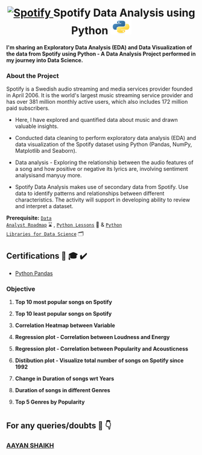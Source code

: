 <h1 align="center"> <a href="https://open.spotify.com/user/exll9wa5yql2llqyi1k5h56qm?si=YkkYuaD7SN60DMjXWo7eTQ&utm_source=copy-link" target="_blank"> <img src="https://img.icons8.com/?size=100&id=YCUDjSzJ3Qgp&format=png&color=000000" alt="Spotify" width="55" height="40"/> </a> Spotify Data Analysis using Python <a href="https://github.com/mrankitgupta/PythonLessons" target="_blank"> <img src="https://raw.githubusercontent.com/devicons/devicon/master/icons/python/python-original.svg" alt="python" width="55" height="40"/> </a> </h1>

**I'm sharing an Exploratory Data Analysis (EDA) and Data Visualization of the data from Spotify using Python - A Data Analysis Project performed in my journey into Data Science.**

### About the Project

Spotify is a Swedish audio streaming and media services provider founded in April 2006. It is the world's largest music streaming service provider and has over 381 million monthly active users, which also includes 172 million paid subscribers.

- Here, l have explored and quantified data about music and drawn valuable insights.

- Conducted data cleaning to perform exploratory data analysis (EDA) and data visualization of the Spotify dataset using Python (Pandas, NumPy, Matplotlib and Seaborn).

- Data analysis - Exploring the relationship between the audio features of a song and how positive or negative its lyrics are, involving sentiment analysisand manyuy more.

- Spotify Data Analysis makes use of secondary data from Spotify. Use data to identify patterns and relationships between different characteristics. The activity will support in developing ability to review and interpret a dataset.

**Prerequisite:** <code>[Data Analyst Roadmap]([https://www.geeksforgeeks.org/data-analyst-roadmap/])</code> :hourglass: , <code>[Python Lessons](https://pylessons.com/)</code> 📑 & <code>[Python Libraries for Data Science]([https://www.geeksforgeeks.org/data-analyst-roadmap/])</code> 🗂️

 
<h2 align="left">Certifications 📜 🎓 ✔️</h2>

- [Python Pandas](https://lnkd.in/d2CxkPeY)



### Objective
 
1. **Top 10 most popular songs on Spotify**

2. **Top 10 least popular songs on Spotify**
 
3. **Correlation Heatmap between Variable**

4. **Regression plot - Correlation between Loudness and Energy**
 

5. **Regression plot - Correlation between Popularity and Acousticness**
 
6. **Distibution plot - Visualize total number of songs on Spotify since 1992**
 
7. **Change in Duration of songs wrt Years**
 
8. **Duration of songs in different Genres**
 
9. **Top 5 Genres by Popularity**


#
## For any queries/doubts 🔗 👇 

### [AAYAN SHAIKH](https://amackcode.blogspot.com/)
